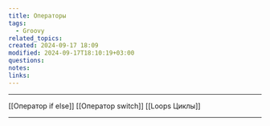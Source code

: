 ```yaml
---
title: Операторы
tags:
  - Groovy
related_topics: 
created: 2024-09-17 18:09
modified: 2024-09-17T18:10:19+03:00
questions: 
notes: 
links: 
---
```


---
[[Оператор if else]]
[[Оператор switch]]
[[Loops Циклы]]

---
